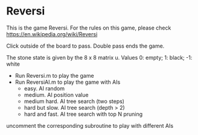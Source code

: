 # Reversi

This is the game Reversi. For the rules on this game, please check https://en.wikipedia.org/wiki/Reversi

Click outside of the board to pass. Double pass ends the game.

The stone state is given by the 8 x 8 matrix u.  Values  0: empty;   1: black;   -1: white

- Run Reversi.m to play the game 
- Run ReversiAI.m to play the game with AIs
   - easy.  AI random
   - medium.  AI position value
   - medium hard.  AI tree search (two steps)
   - hard but slow.  AI tree search (depth > 2)
   - hard and fast.  AI tree search with top N pruning
   
uncomment the corresponding subroutine to play with different AIs
